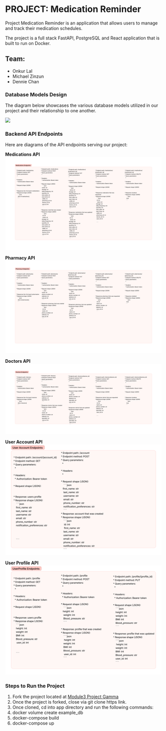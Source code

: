 # PROJECT: Medication Reminder

Project Medication Reminder is an application that allows users to manage and track their medication schedules.

The project is a full stack FastAPI, PostgreSQL and React application that is built to run on Docker.

## Team:

- Onkur Lal
- Michael Zinzun
- Dennie Chan

### Database Models Design

The diagram below showcases the various database models utilized in our project and their relationship to one another.

![](docs/images/API-Design.png)

### Backend API Endpoints

Here are diagrams of the API endpoints serving our project:

**Medications API**
![](docs/images/Medications-endpoints.jpg)

**Pharmacy API**
![](docs/images/Pharmacy-endpoints.jpg)

**Doctors API**
![](docs/images/Doctors-endpoints.jpg)

**User Account API**
![](docs/images/user-account-endpoints.jpg)

**User Profile API**
![](docs/images/user-profile-endpoints.jpg)

### Steps to Run the Project

1. Fork the project located at [Module3 Project Gamma](https://gitlab.com/Onkurlal/module3-project-gamma)
2. Once the project is forked, close via git clone https link.
3. Once cloned, cd into app directory and run the following commands:
4. docker volume create example_db
5. docker-compose build
6. docker-compose up
